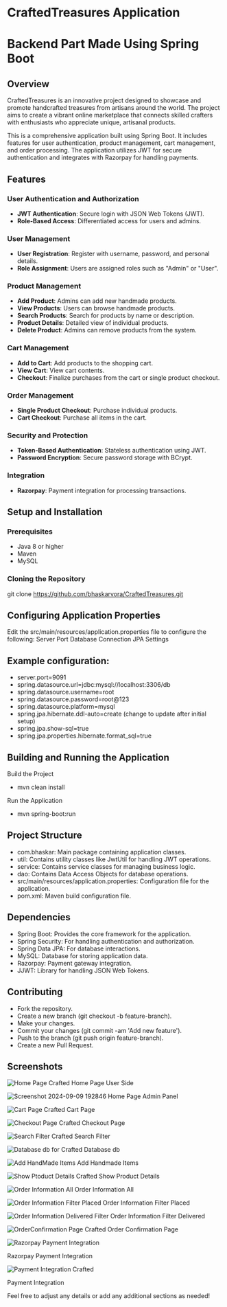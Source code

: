 # CraftedTreasures  Application
# Backend Part Made Using Spring Boot 

## Overview

CraftedTreasures is an innovative project designed to showcase and promote handcrafted treasures from artisans around the world. The project aims to create a vibrant online marketplace that connects skilled crafters with enthusiasts who appreciate unique, artisanal products.

This is a comprehensive application built using Spring Boot. It includes features for user authentication, product management, cart management, and order processing. The application utilizes JWT for secure authentication and integrates with Razorpay for handling payments.

## Features

### User Authentication and Authorization
- **JWT Authentication**: Secure login with JSON Web Tokens (JWT).
- **Role-Based Access**: Differentiated access for users and admins.

### User Management
- **User Registration**: Register with username, password, and personal details.
- **Role Assignment**: Users are assigned roles such as "Admin" or "User".

### Product Management
- **Add Product**: Admins can add new handmade products.
- **View Products**: Users can browse handmade products.
- **Search Products**: Search for products by name or description.
- **Product Details**: Detailed view of individual products.
- **Delete Product**: Admins can remove products from the system.

### Cart Management
- **Add to Cart**: Add products to the shopping cart.
- **View Cart**: View cart contents.
- **Checkout**: Finalize purchases from the cart or single product checkout.

### Order Management
- **Single Product Checkout**: Purchase individual products.
- **Cart Checkout**: Purchase all items in the cart.

### Security and Protection
- **Token-Based Authentication**: Stateless authentication using JWT.
- **Password Encryption**: Secure password storage with BCrypt.

### Integration
- **Razorpay**: Payment integration for processing transactions.

## Setup and Installation

### Prerequisites
- Java 8 or higher
- Maven
- MySQL

### Cloning the Repository

git clone https://github.com/bhaskarvora/CraftedTreasures.git


## Configuring Application Properties
Edit the src/main/resources/application.properties file to configure the following:
Server Port
Database Connection
JPA Settings
## Example configuration:


- server.port=9091
- spring.datasource.url=jdbc:mysql://localhost:3306/db
- spring.datasource.username=root
- spring.datasource.password=root@123
- spring.datasource.platform=mysql
- spring.jpa.hibernate.ddl-auto=create (change to update after initial setup)
- spring.jpa.show-sql=true
- spring.jpa.properties.hibernate.format_sql=true



## Building and Running the Application
Build the Project

- mvn clean install
  
Run the Application

- mvn spring-boot:run


## Project Structure
- com.bhaskar: Main package containing application classes.
- util: Contains utility classes like JwtUtil for handling JWT operations.
- service: Contains service classes for managing business logic.
- dao: Contains Data Access Objects for database operations.
- src/main/resources/application.properties: Configuration file for the application.
- pom.xml: Maven build configuration file.

## Dependencies
- Spring Boot: Provides the core framework for the application.
- Spring Security: For handling authentication and authorization.
- Spring Data JPA: For database interactions.
- MySQL: Database for storing application data.
- Razorpay: Payment gateway integration.
- JJWT: Library for handling JSON Web Tokens.

## Contributing
- Fork the repository.
- Create a new branch (git checkout -b feature-branch).
- Make your changes.
- Commit your changes (git commit -am 'Add new feature').
- Push to the branch (git push origin feature-branch).
- Create a new Pull Request.

## Screenshots

![Home Page Crafted](https://github.com/user-attachments/assets/c8cef9fa-c762-4a69-9747-4781c6f81d87)
Home Page User Side

![Screenshot 2024-09-09 192846](https://github.com/user-attachments/assets/1e9100be-121f-41aa-9f80-17ce871c83d2)
Home Page Admin Panel

![Cart Page Crafted](https://github.com/user-attachments/assets/7a6062da-16f2-4378-9757-e9ac737ad62f)
Cart Page 

![Checkout Page Crafted](https://github.com/user-attachments/assets/b557b42b-ee5e-40b5-b6f4-3a63c9087c91)
Checkout Page 

![Search Filter Crafted](https://github.com/user-attachments/assets/b8f6e8d4-7a42-438b-a7c6-5b40ec61b467)
Search Filter 

![Database db for Crafted ](https://github.com/user-attachments/assets/6516f044-4474-4c18-b561-429e4dde6353)
Database db

![Add HandMade Items](https://github.com/user-attachments/assets/1dce92bc-37e4-4218-9ce9-e0b3020b79ae)
Add Handmade Items 

![Show Ptoduct Details Crafted](https://github.com/user-attachments/assets/8fd38dd8-7a1a-4f9c-b117-ec6c65281b90)
Show Product Details 


![Order Information All](https://github.com/user-attachments/assets/43548b3e-75fe-4994-8ace-21db6670a315)
Order Information All

![Order Information Filter Placed](https://github.com/user-attachments/assets/1f8f8b61-21f2-43f6-9f7a-828955687fef)
Order Information Filter Placed 

![Order Information  Delivered Filter](https://github.com/user-attachments/assets/6cf29e1c-e4d2-43fb-b228-264f048c9e47)
Order Information Filter Delivered

![OrderConfirmation Page Crafted](https://github.com/user-attachments/assets/a1a7b1da-9f87-4df6-962f-699ffdc343c5)
Order Confirmation Page 

![Razorpay Payment Integration](https://github.com/user-attachments/assets/179d8775-48b6-400f-ad9a-6b568c2281b0)

Razorpay Payment Integration

![Payment Integration Crafted](https://github.com/user-attachments/assets/90f95d99-ff8a-4a59-8268-8719e055e4dd)

Payment Integration



Feel free to adjust any details or add any additional sections as needed!

